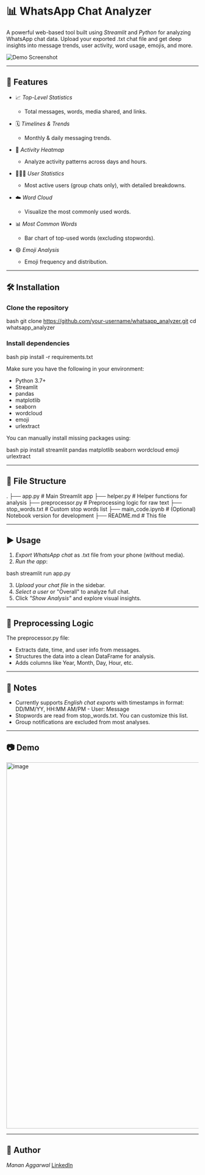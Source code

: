 # 📊 WhatsApp Chat Analyzer

A powerful web-based tool built using *Streamlit* and *Python* for analyzing WhatsApp chat data. Upload your exported .txt chat file and get deep insights into message trends, user activity, word usage, emojis, and more.

![Demo Screenshot](<img width="1755" height="958" alt="image" src="https://github.com/user-attachments/assets/522f8fbe-af7b-4d29-9f26-337f7d4acb5d" />)

---

## 🚀 Features

* 📈 *Top-Level Statistics*

  * Total messages, words, media shared, and links.

* 🗓️ *Timelines & Trends*

  * Monthly & daily messaging trends.

* 📅 *Activity Heatmap*

  * Analyze activity patterns across days and hours.

* 🧑‍🤝‍🧑 *User Statistics*

  * Most active users (group chats only), with detailed breakdowns.

* ☁️ *Word Cloud*

  * Visualize the most commonly used words.

* 📊 *Most Common Words*

  * Bar chart of top-used words (excluding stopwords).

* 😄 *Emoji Analysis*

  * Emoji frequency and distribution.

---

## 🛠️ Installation

### Clone the repository

bash
git clone https://github.com/your-username/whatsapp_analyzer.git
cd whatsapp_analyzer


### Install dependencies

bash
pip install -r requirements.txt


Make sure you have the following in your environment:

* Python 3.7+
* Streamlit
* pandas
* matplotlib
* seaborn
* wordcloud
* emoji
* urlextract

You can manually install missing packages using:

bash
pip install streamlit pandas matplotlib seaborn wordcloud emoji urlextract


---

## 📂 File Structure


.
├── app.py                 # Main Streamlit app
├── helper.py              # Helper functions for analysis
├── preprocessor.py        # Preprocessing logic for raw text
├── stop_words.txt         # Custom stop words list
├── main_code.ipynb        # (Optional) Notebook version for development
├── README.md              # This file


---

## ▶️ Usage

1. *Export WhatsApp chat* as .txt file from your phone (without media).
2. *Run the app*:

bash
streamlit run app.py


3. *Upload your chat file* in the sidebar.
4. *Select a user* or "Overall" to analyze full chat.
5. Click *"Show Analysis"* and explore visual insights.

---

## 📝 Preprocessing Logic

The preprocessor.py file:

* Extracts date, time, and user info from messages.
* Structures the data into a clean DataFrame for analysis.
* Adds columns like Year, Month, Day, Hour, etc.

---

## 📌 Notes

* Currently supports *English chat exports* with timestamps in format:
  DD/MM/YY, HH:MM AM/PM - User: Message
* Stopwords are read from stop_words.txt. You can customize this list.
* Group notifications are excluded from most analyses.

---

## 📷 Demo
<img width="1755" height="958" alt="image" src="https://github.com/user-attachments/assets/d259a8be-7706-467a-bdd1-2227dc9594d0" />



---

## 👤 Author

*Manan Aggarwal*
[LinkedIn](https://www.linkedin.com/in/manan-aggarwal1/)
